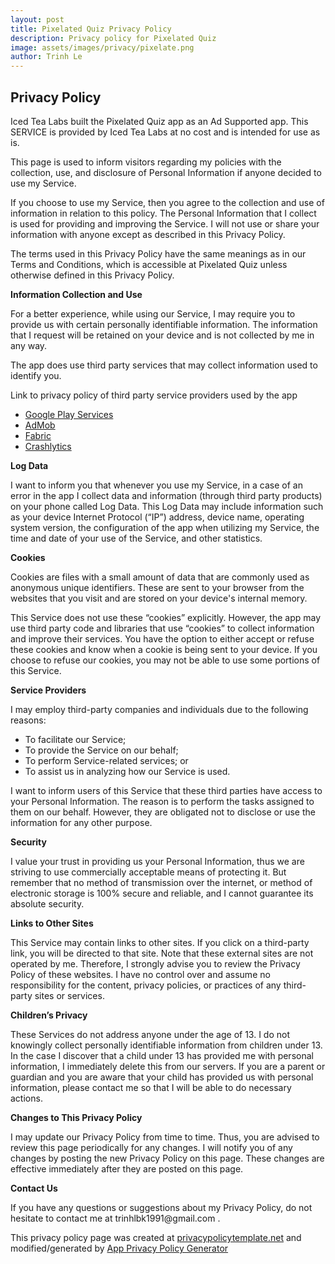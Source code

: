 ```yaml
---
layout: post
title: Pixelated Quiz Privacy Policy
description: Privacy policy for Pixelated Quiz
image: assets/images/privacy/pixelate.png
author: Trinh Le
---
```



<h2>Privacy Policy</h2>

<p> Iced Tea Labs built the Pixelated Quiz app as an Ad Supported app. This SERVICE is provided by Iced Tea Labs at no cost and is intended for use as is.</p>

<p>This page is used to inform visitors regarding my policies with the collection, use, and disclosure of Personal Information if anyone decided to use my Service.</p>

<p>If you choose to use my Service, then you agree to the collection and use of information in relation to this policy. The Personal Information that I collect is used for providing and improving the Service. I will not use or share your information with anyone except as described in this Privacy Policy.</p>

<p>The terms used in this Privacy Policy have the same meanings as in our Terms and Conditions, which is accessible at Pixelated Quiz unless otherwise defined in this Privacy Policy.
</p>

<p><strong>Information Collection and Use</strong></p>

<p>For a better experience, while using our Service, I may require you to provide us with certain personally identifiable information. The information that I request will be retained on your device and is not collected by me in any way.
</p>
<p>The app does use third party services that may collect information used to identify you.</p>

<div>
   <p>Link to privacy policy of third party service providers used by the app</p>
   <ul>
       <li><a href="https://www.google.com/policies/privacy/">Google Play Services</a></li>
       <li><a href="https://support.google.com/admob/answer/6128543?hl=en" >AdMob</a></li>
       <li><a href="https://fabric.io/privacy">Fabric</a></li>
       <li><a href="http://try.crashlytics.com/terms/privacy-policy.pdf" >Crashlytics</a></li>
   </ul>
</div>

<p><strong>Log Data</strong></p>
<p> I want to inform you that whenever you use my Service, in a case of an error in the app I collect data and information (through third party products) on your phone called Log Data. This Log Data may include information such as your device Internet Protocol (“IP”) address, device name, operating system version, the configuration of the app when utilizing my Service, the time and date of your use of the Service, and other statistics.
</p>

<p><strong>Cookies</strong></p>
<p>Cookies are files with a small amount of data that are commonly used as anonymous unique identifiers. These are sent to your browser from the websites that you visit and are stored on your device's internal memory.
</p>
<p>This Service does not use these “cookies” explicitly. However, the app may use third party code and libraries that use “cookies” to collect information and improve their services. You have the option to either accept or refuse these cookies and know when a cookie is being sent to your device. If you choose to refuse our cookies, you may not be able to use some portions of this Service.
</p>

<p><strong>Service Providers</strong></p>
<p> I may employ third-party companies and individuals due to the following reasons:</p>
<ul>
   <li>To facilitate our Service;</li>
   <li>To provide the Service on our behalf;</li>
   <li>To perform Service-related services; or</li>
   <li>To assist us in analyzing how our Service is used.</li>
</ul>
<p> I want to inform users of this Service that these third parties have access to your Personal Information. The reason is to perform the tasks assigned to them on our behalf. However, they are obligated not to disclose or use the information for any other purpose.
</p>
<p><strong>Security</strong></p>
<p> I value your trust in providing us your Personal Information, thus we are striving to use commercially acceptable means of protecting it. But remember that no method of transmission over the internet, or method of electronic storage is 100% secure and reliable, and I cannot guarantee its absolute security.
</p>
<p><strong>Links to Other Sites</strong></p>
<p>This Service may contain links to other sites. If you click on a third-party link, you will be directed to that site. Note that these external sites are not operated by me. Therefore, I strongly advise you to review the Privacy Policy of these websites. I have no control over and assume no responsibility for the content, privacy policies, or practices of any third-party sites or services.
</p>
<p><strong>Children’s Privacy</strong></p>
<p>These Services do not address anyone under the age of 13. I do not knowingly collect personally identifiable information from children under 13. In the case I discover that a child under 13 has provided me with personal information, I immediately delete this from our servers. If you are a parent or guardian and you are aware that your child has provided us with personal information, please contact me so that I will be able to do necessary actions.
</p>
<p><strong>Changes to This Privacy Policy</strong></p>
<p> I may update our Privacy Policy from time to time. Thus, you are advised to review this page periodically for any changes. I will notify you of any changes by posting the new Privacy Policy on this page. These changes are effective immediately after they are posted on this page.
</p>
<p><strong>Contact Us</strong></p>
<p>If you have any questions or suggestions about my Privacy Policy, do not hesitate to contact me at trinhlbk1991@gmail.com .
</p>
<p>This privacy policy page was created at <a href="https://privacypolicytemplate.net">privacypolicytemplate.net</a> and modified/generated by <a href="https://app-privacy-policy-generator.firebaseapp.com/" >App Privacy Policy Generator</a></p>
